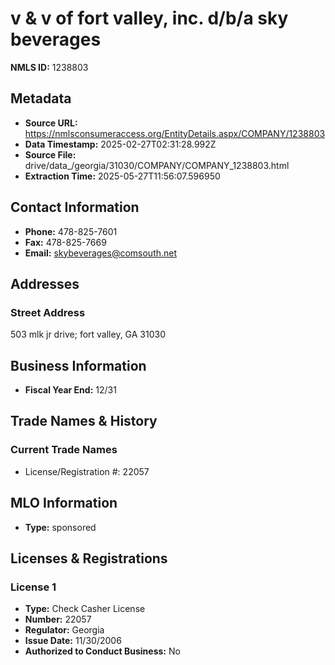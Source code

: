 # v & v of fort valley, inc. d/b/a sky beverages

**NMLS ID:** 1238803

## Metadata
- **Source URL:** https://nmlsconsumeraccess.org/EntityDetails.aspx/COMPANY/1238803
- **Data Timestamp:** 2025-02-27T02:31:28.992Z
- **Source File:** drive/data_/georgia/31030/COMPANY/COMPANY_1238803.html
- **Extraction Time:** 2025-05-27T11:56:07.596950

## Contact Information
- **Phone:** 478-825-7601
- **Fax:** 478-825-7669
- **Email:** skybeverages@comsouth.net

## Addresses
### Street Address
503 mlk jr drive; fort valley, GA 31030

## Business Information
- **Fiscal Year End:** 12/31

## Trade Names & History
### Current Trade Names
- License/Registration #: 22057

## MLO Information
- **Type:** sponsored

## Licenses & Registrations

### License 1
- **Type:** Check Casher License
- **Number:** 22057
- **Regulator:** Georgia
- **Issue Date:** 11/30/2006
- **Authorized to Conduct Business:** No
